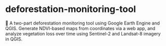 # deforestation-monitoring-tool
🌱 A two-part deforestation monitoring tool using Google Earth Engine and QGIS. Generate NDVI-based maps from coordinates via a web app, and analyze vegetation loss over time using Sentinel-2 and Landsat-8 imagery in QGIS.
